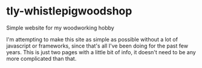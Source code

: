 # tly-whistlepigwoodshop
Simple website for my woodworking hobby

I'm attempting to make this site as simple as possible without a lot of javascript or frameworks, since that's all I've been doing for the past few years. This is just two pages with a little bit of info, it doesn't need to be any more complicated than that.
